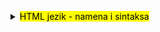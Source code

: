 <br><br>

<details>
<summary><mark>HTML jezik - namena i sintaksa</mark></summary>
<br>
<img width="888" height="557" alt="Screenshot 2025-08-14 160908" src="https://github.com/user-attachments/assets/a9862f65-1a38-404e-b534-296be0295a6d" />

---
<img width="885" height="372" alt="Screenshot 2025-08-14 160926" src="https://github.com/user-attachments/assets/f4f5a812-426d-4b5c-96e9-82df9a47959c" />

---
<img width="664" height="447" alt="Screenshot 2025-08-14 160936" src="https://github.com/user-attachments/assets/159bbdf8-6e30-424c-a192-ba4ea8fa0ba8" />

---
<img width="852" height="615" alt="Screenshot 2025-08-14 160946" src="https://github.com/user-attachments/assets/3e1bb0dc-b95e-4d04-8fb4-59dee021265a" />

---
<img width="834" height="578" alt="Screenshot 2025-08-14 161002" src="https://github.com/user-attachments/assets/7851b1ff-857d-47f3-ad0d-df923bbbaf54" />

---
<img width="915" height="550" alt="Screenshot 2025-08-14 161016" src="https://github.com/user-attachments/assets/189611b2-a6d4-4562-b49f-e7d53cca8cca" />

</details>



<br><br>
